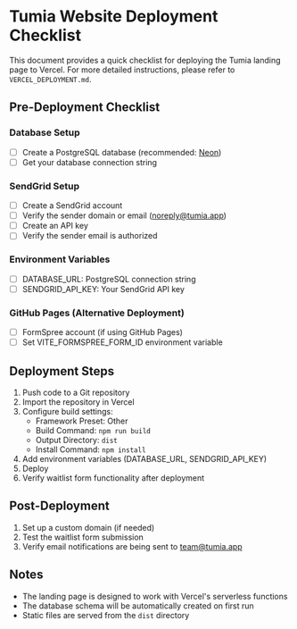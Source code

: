 # Tumia Website Deployment Checklist

This document provides a quick checklist for deploying the Tumia landing page to Vercel. For more detailed instructions, please refer to `VERCEL_DEPLOYMENT.md`.

## Pre-Deployment Checklist

### Database Setup
- [ ] Create a PostgreSQL database (recommended: [Neon](https://neon.tech/))
- [ ] Get your database connection string

### SendGrid Setup
- [ ] Create a SendGrid account
- [ ] Verify the sender domain or email (noreply@tumia.app)
- [ ] Create an API key
- [ ] Verify the sender email is authorized

### Environment Variables
- [ ] DATABASE_URL: PostgreSQL connection string
- [ ] SENDGRID_API_KEY: Your SendGrid API key

### GitHub Pages (Alternative Deployment)
- [ ] FormSpree account (if using GitHub Pages)
- [ ] Set VITE_FORMSPREE_FORM_ID environment variable

## Deployment Steps

1. Push code to a Git repository
2. Import the repository in Vercel
3. Configure build settings:
   - Framework Preset: Other
   - Build Command: `npm run build`
   - Output Directory: `dist`
   - Install Command: `npm install`
4. Add environment variables (DATABASE_URL, SENDGRID_API_KEY)
5. Deploy
6. Verify waitlist form functionality after deployment

## Post-Deployment

1. Set up a custom domain (if needed)
2. Test the waitlist form submission
3. Verify email notifications are being sent to team@tumia.app

## Notes

- The landing page is designed to work with Vercel's serverless functions
- The database schema will be automatically created on first run
- Static files are served from the `dist` directory